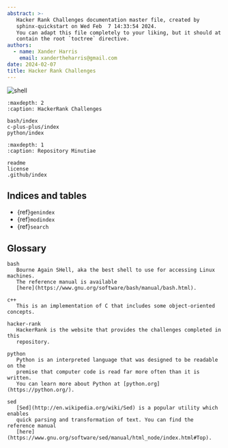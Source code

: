 ```yaml
---
abstract: >-
   Hacker Rank Challenges documentation master file, created by
   sphinx-quickstart on Wed Feb  7 14:33:54 2024.
   You can adapt this file completely to your liking, but it should at least
   contain the root `toctree` directive.
authors:
  - name: Xander Harris
    email: xandertheharris@gmail.com
date: 2024-02-07
title: Hacker Rank Challenges
---
```


![shell](https://img.shields.io/github/actions/workflow/status/edwardtheharris/hacker-rank/shell.yml?branch=main&style=flat-square&logo=gnubash&label=ShellCheck)

```{toctree}
:maxdepth: 2
:caption: HackerRank Challenges

bash/index
c-plus-plus/index
python/index
```

```{toctree}
:maxdepth: 1
:caption: Repository Minutiae

readme
license
.github/index
```

## Indices and tables

- {ref}`genindex`
- {ref}`modindex`
- {ref}`search`

## Glossary

```{glossary}
bash
   Bourne Again SHell, aka the best shell to use for accessing Linux machines.
   The reference manual is available
   [here](https://www.gnu.org/software/bash/manual/bash.html).

c++
   This is an implementation of C that includes some object-oriented concepts.

hacker-rank
   HackerRank is the website that provides the challenges completed in this
   repository.

python
   Python is an interpreted language that was designed to be readable on the
   premise that computer code is read far more often than it is written.
   You can learn more about Python at [python.org](https://python.org/).

sed
   [Sed](http://en.wikipedia.org/wiki/Sed) is a popular utility which enables
   quick parsing and transformation of text. You can find the reference manual
   [here](https://www.gnu.org/software/sed/manual/html_node/index.html#Top).
```
